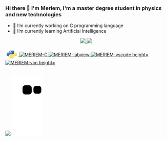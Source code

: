 ### Hi there 👋 I'm Meriem, I'm a master degree student in physics and new technologies
- 🔭 I’m currently working on C programming language
- 🌱 I’m currently learning Artificial Intelligence

<div align="center">
  <a href="https://github.com/MERYEMOINIM">
  <img height="180em" src="https://github-readme-stats.vercel.app/api?username=MERYEMOINIM&show_icons=true&theme=dracula&include_all_commits=true&count_private=true"/>
  <img height="180em" src="https://github-readme-stats.vercel.app/api/top-langs/?username=MERYEMOINIM&layout=compact&langs_count=7&theme=dracula"/>
</div>
  
  <div style="display: inline_block"><br>
  <img align="center" alt="MERIEM-Python" height="30" width="40" src="https://raw.githubusercontent.com/devicons/devicon/master/icons/python/python-original.svg">
  <img align="center" alt="MERIEM-C" height="30" width="40" src="https://cdn.jsdelivr.net/gh/devicons/devicon/icons/c/c-original.svg">
  <img align="center" alt="MERIEM-labview" height="30" width="40" src="https://cdn.jsdelivr.net/gh/devicons/devicon/icons/labview/labview-original-wordmark.svg">
  <img  align="center" alt="MERIEM-vscode height="30" width="30"src="https://cdn.jsdelivr.net/gh/devicons/devicon/icons/vscode/vscode-original-wordmark.svg">
  <img align="center" alt="MERIEM-vim height="30" width="30" src="https://cdn.jsdelivr.net/gh/devicons/devicon/icons/adonisjs/adonisjs-original.svg">
</div>
  
  ##
  
  
  <a href="https://www.linkedin.com/in/meriem-oinim-308ab7252/" target="_blank"><img src="https://img.shields.io/badge/-LinkedIn-%230077B5?style=for-the-badge&logo=linkedin&logoColor=white" target="_blank"></a> 
  ![Snake animation](https://github.com/rafaballerini/rafaballerini/blob/output/github-contribution-grid-snake.svg)
</div>
